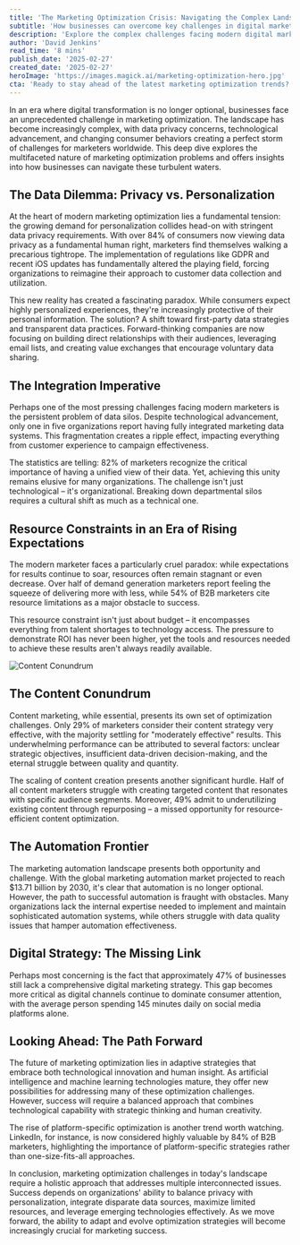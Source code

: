 ```yaml
---
title: 'The Marketing Optimization Crisis: Navigating the Complex Landscape of Modern Digital Marketing'
subtitle: 'How businesses can overcome key challenges in digital marketing optimization'
description: 'Explore the complex challenges facing modern digital marketers, from data privacy concerns to resource constraints. Learn how businesses can navigate the evolving landscape of marketing optimization while balancing personalization demands with privacy requirements.'
author: 'David Jenkins'
read_time: '8 mins'
publish_date: '2025-02-27'
created_date: '2025-02-27'
heroImage: 'https://images.magick.ai/marketing-optimization-hero.jpg'
cta: 'Ready to stay ahead of the latest marketing optimization trends? Follow us on LinkedIn for exclusive insights, expert analysis, and actionable strategies to transform your marketing approach.'
---
```


In an era where digital transformation is no longer optional, businesses face an unprecedented challenge in marketing optimization. The landscape has become increasingly complex, with data privacy concerns, technological advancement, and changing consumer behaviors creating a perfect storm of challenges for marketers worldwide. This deep dive explores the multifaceted nature of marketing optimization problems and offers insights into how businesses can navigate these turbulent waters.

## The Data Dilemma: Privacy vs. Personalization

At the heart of modern marketing optimization lies a fundamental tension: the growing demand for personalization collides head-on with stringent data privacy requirements. With over 84% of consumers now viewing data privacy as a fundamental human right, marketers find themselves walking a precarious tightrope. The implementation of regulations like GDPR and recent iOS updates has fundamentally altered the playing field, forcing organizations to reimagine their approach to customer data collection and utilization.

This new reality has created a fascinating paradox. While consumers expect highly personalized experiences, they're increasingly protective of their personal information. The solution? A shift toward first-party data strategies and transparent data practices. Forward-thinking companies are now focusing on building direct relationships with their audiences, leveraging email lists, and creating value exchanges that encourage voluntary data sharing.

## The Integration Imperative

Perhaps one of the most pressing challenges facing modern marketers is the persistent problem of data silos. Despite technological advancement, only one in five organizations report having fully integrated marketing data systems. This fragmentation creates a ripple effect, impacting everything from customer experience to campaign effectiveness.

The statistics are telling: 82% of marketers recognize the critical importance of having a unified view of their data. Yet, achieving this unity remains elusive for many organizations. The challenge isn't just technological – it's organizational. Breaking down departmental silos requires a cultural shift as much as a technical one.

## Resource Constraints in an Era of Rising Expectations

The modern marketer faces a particularly cruel paradox: while expectations for results continue to soar, resources often remain stagnant or even decrease. Over half of demand generation marketers report feeling the squeeze of delivering more with less, while 54% of B2B marketers cite resource limitations as a major obstacle to success.

This resource constraint isn't just about budget – it encompasses everything from talent shortages to technology access. The pressure to demonstrate ROI has never been higher, yet the tools and resources needed to achieve these results aren't always readily available.

![Content Conundrum](https://i.magick.ai/PIXE/1738406181100_magick_img.webp)

## The Content Conundrum

Content marketing, while essential, presents its own set of optimization challenges. Only 29% of marketers consider their content strategy very effective, with the majority settling for "moderately effective" results. This underwhelming performance can be attributed to several factors: unclear strategic objectives, insufficient data-driven decision-making, and the eternal struggle between quality and quantity.

The scaling of content creation presents another significant hurdle. Half of all content marketers struggle with creating targeted content that resonates with specific audience segments. Moreover, 49% admit to underutilizing existing content through repurposing – a missed opportunity for resource-efficient content optimization.

## The Automation Frontier

The marketing automation landscape presents both opportunity and challenge. With the global marketing automation market projected to reach $13.71 billion by 2030, it's clear that automation is no longer optional. However, the path to successful automation is fraught with obstacles. Many organizations lack the internal expertise needed to implement and maintain sophisticated automation systems, while others struggle with data quality issues that hamper automation effectiveness.

## Digital Strategy: The Missing Link

Perhaps most concerning is the fact that approximately 47% of businesses still lack a comprehensive digital marketing strategy. This gap becomes more critical as digital channels continue to dominate consumer attention, with the average person spending 145 minutes daily on social media platforms alone.

## Looking Ahead: The Path Forward

The future of marketing optimization lies in adaptive strategies that embrace both technological innovation and human insight. As artificial intelligence and machine learning technologies mature, they offer new possibilities for addressing many of these optimization challenges. However, success will require a balanced approach that combines technological capability with strategic thinking and human creativity.

The rise of platform-specific optimization is another trend worth watching. LinkedIn, for instance, is now considered highly valuable by 84% of B2B marketers, highlighting the importance of platform-specific strategies rather than one-size-fits-all approaches.

In conclusion, marketing optimization challenges in today's landscape require a holistic approach that addresses multiple interconnected issues. Success depends on organizations' ability to balance privacy with personalization, integrate disparate data sources, maximize limited resources, and leverage emerging technologies effectively. As we move forward, the ability to adapt and evolve optimization strategies will become increasingly crucial for marketing success.